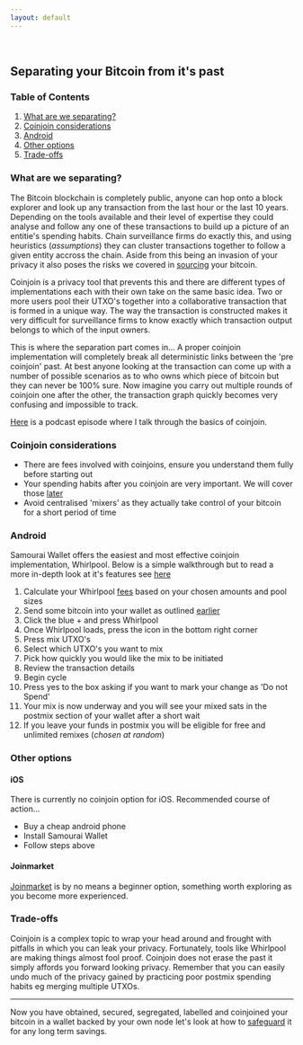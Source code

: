 ```yaml
---
layout: default
---
```

<br/>

## Separating your Bitcoin from it's past

### Table of Contents

1.  [What are we separating?](#what-are-we-separating)
2.  [Coinjoin considerations](#coinjoin-considerations)
3.  [Android](#android)
4.  [Other options](#other-options)
5.  [Trade-offs](#trade-offs)


### What are we separating?

The Bitcoin blockchain is completely public, anyone can hop onto a block explorer and look up any transaction from the last hour or the last 10 years. Depending on the tools available and their level of expertise they could analyse and follow any one of these transactions to build up a picture of an entitie's spending habits. Chain surveillance firms do exactly this, and using heuristics (*assumptions*) they can cluster transactions together to follow a given entity accross the chain. Aside from this being an invasion of your privacy it also poses the risks we covered in [sourcing](https://bitcoinprivacy.guide/get.html) your bitcoin.

Coinjoin is a privacy tool that prevents this and there are different types of implementations each with their own take on the same basic idea. Two or more users pool their UTXO's together into a collaborative transaction that is formed in a unique way. The way the transaction is constructed makes it very difficult for surveillance firms to know exactly which transaction output belongs to which of the input owners. 

This is where the separation part comes in... A proper coinjoin implementation will completely break all deterministic links between the 'pre coinjoin' past. At best anyone looking at the transaction can come up with a number of possible scenarios as to who owns which piece of bitcoin but they can never be 100% sure. Now imagine you carry out multiple rounds of coinjoin one after the other, the transaction graph quickly becomes very confusing and impossible to track.

[Here](https://www.bit-buy-bit.com/podcast-1/episode/2a64f9e1/ep43-bitcoin-podcast-with-bitcoin-qa-coinjoin) is a podcast episode where I talk through the basics of coinjoin.

### Coinjoin considerations

*  There are fees involved with coinjoins, ensure you understand them fully before starting out
*  Your spending habits after you coinjoin are very important. We will cover those [later](https://bitcoinprivacy.guide/spend.html)
*  Avoid centralised 'mixers' as they actually take control of your bitcoin for a short period of time  


### Android 

Samourai Wallet offers the easiest and most effective coinjoin implementation, Whirlpool. Below is a simple walkthrough but to read a more in-depth look at it's features see [here](https://www.bitcoinqna.com/post/whirlpool-faq)

1.  Calculate your Whirlpool [fees](https://www.whirlpoolfees.com/) based on your chosen amounts and pool sizes
1.  Send some bitcoin into your wallet as outlined [earlier](https://bitcoinprivacy.guide/secure.html#android)
2.  Click the blue + and press Whirlpool
3.  Once Whirlpool loads, press the icon in the bottom right corner
4.  Press mix UTXO's
5.  Select which UTXO's you want to mix
6.  Pick how quickly you would like the mix to be initiated
7.  Review the transaction details
8.  Begin cycle
9.  Press yes to the box asking if you want to mark your change as 'Do not Spend'
10. Your mix is now underway and you will see your mixed sats in the postmix section of your wallet after a short wait
11. If you leave your funds in postmix you will be eligible for free and unlimited remixes (*chosen at random*)


### Other options 

#### iOS

There is currently no coinjoin option for iOS. Recommended course of action...

* Buy a cheap android phone
* Install Samourai Wallet
* Follow steps above

#### Joinmarket

[Joinmarket](https://en.bitcoin.it/wiki/JoinMarket) is by no means a beginner option, something worth exploring as you become more experienced.

### Trade-offs

Coinjoin is a complex topic to wrap your head around and frought with pitfalls in which you can leak your privacy. Fortunately, tools like Whirlpool are making things almost fool proof. Coinjoin does not erase the past it simply affords you forward looking privacy. Remember that you can easily undo much of the privacy gained by practicing poor postmix spending habits eg merging multiple UTXOs.

  
  ***
  
Now you have obtained, secured, segregated, labelled and coinjoined your bitcoin in a wallet backed by your own node let's look at how to [safeguard](https://bitcoinprivacy.guide/safeguard.html) it for any long term savings.
